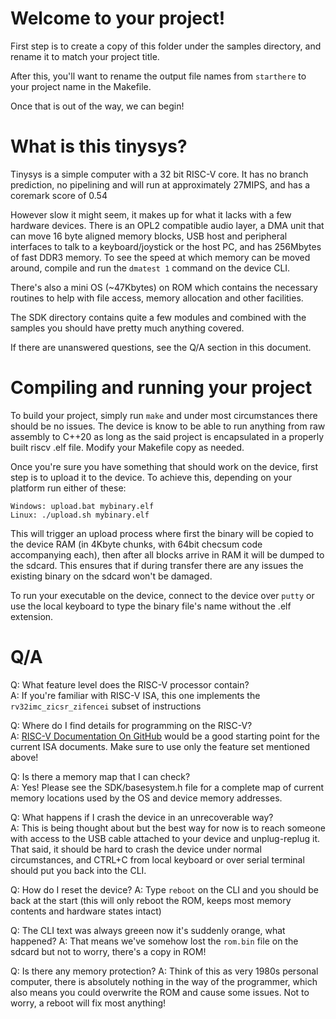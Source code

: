 # Welcome to your project!

First step is to create a copy of this folder under the samples directory, and rename it to match your project title.

After this, you'll want to rename the output file names from `starthere` to your project name in the Makefile.

Once that is out of the way, we can begin!

# What is this tinysys?

Tinysys is a simple computer with a 32 bit RISC-V core. It has no branch prediction, no pipelining and will run at approximately 27MIPS, and has a coremark score of 0.54

However slow it might seem, it makes up for what it lacks with a few hardware devices. There is an OPL2 compatible audio layer, a DMA unit that can move 16 byte aligned memory blocks, USB host and peripheral interfaces to talk to a keyboard/joystick or the host PC, and has 256Mbytes of fast DDR3 memory. To see the speed at which memory can be moved around, compile and run the `dmatest 1` command on the device CLI.

There's also a mini OS (~47Kbytes) on ROM which contains the necessary routines to help with file access, memory allocation and other facilities.

The SDK directory contains quite a few modules and combined with the samples you should have pretty much anything covered.

If there are unanswered questions, see the Q/A section in this document.

# Compiling and running your project

To build your project, simply run `make` and under most circumstances there should be no issues. The device is know to be able to run anything from raw assembly to C++20 as long as the said project is encapsulated in a properly built riscv .elf file. Modify your Makefile copy as needed.

Once you're sure you have something that should work on the device, first step is to upload it to the device. To achieve this, depending on your platform run either of these:
```
Windows: upload.bat mybinary.elf
Linux: ./upload.sh mybinary.elf
```

This will trigger an upload process where first the binary will be copied to the device RAM (in 4Kbyte chunks, with 64bit checsum code accompanying each), then after all blocks arrive in RAM it will be dumped to the sdcard. This ensures that if during transfer there are any issues the existing binary on the sdcard won't be damaged.

To run your executable on the device, connect to the device over `putty` or use the local keyboard to type the binary file's name without the .elf extension.

# Q/A

Q: What feature level does the RISC-V processor contain?<br>
A: If you're familiar with RISC-V ISA, this one implements the `rv32imc_zicsr_zifencei` subset of instructions

Q: Where do I find details for programming on the RISC-V?<br>
A: [RISC-V Documentation On GitHub](https://github.com/riscv/riscv-isa-manual/releases/tag/Ratified-IMAFDQC) would be a good starting point for the current ISA documents. Make sure to use only the feature set mentioned above!

Q: Is there a memory map that I can check?<br>
A: Yes! Please see the SDK/basesystem.h file for a complete map of current memory locations used by the OS and device memory addresses.

Q: What happens if I crash the device in an unrecoverable way?<br>
A: This is being thought about but the best way for now is to reach someone with access to the USB cable attached to your device and unplug-replug it. That said, it should be hard to crash the device under normal circumstances, and CTRL+C from local keyboard or over serial terminal should put you back into the CLI.

Q: How do I reset the device?
A: Type `reboot` on the CLI and you should be back at the start (this will only reboot the ROM, keeps most memory contents and hardware states intact)

Q: The CLI text was always greeen now it's suddenly orange, what happened?
A: That means we've somehow lost the `rom.bin` file on the sdcard but not to worry, there's a copy in ROM!

Q: Is there any memory protection?
A: Think of this as very 1980s personal computer, there is absolutely nothing in the way of the programmer, which also means you could overwrite the ROM and cause some issues. Not to worry, a reboot will fix most anything!